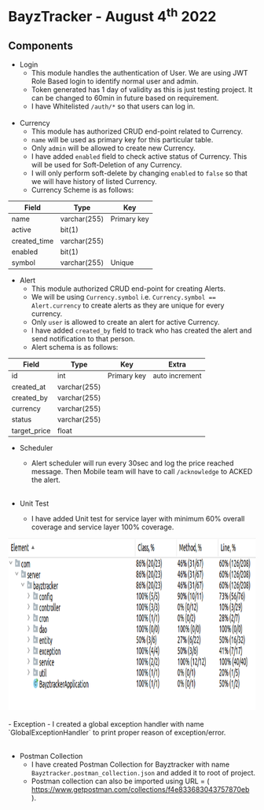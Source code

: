 # BayzTracker - August 4<sup>th</sup> 2022

## Components
 
- Login
  - This module handles the authentication of User. We are using JWT Role Based login to identify normal user and admin.
  - Token generated has 1 day of validity as this is just testing project. It can be changed to 60min in future based on requirement.
  - I have Whitelisted `/auth/*` so that users can log in.
  </br></br>
- Currency
  - This module has authorized CRUD end-point related to Currency.
  - `name` will be used as primary key for this particular table.
  - Only `admin` will be allowed to create new Currency.
  - I have added `enabled` field to check active status of Currency. This will be used for Soft-Deletion of any Currency.
  - I will only perform soft-delete by changing `enabled` to `false` so that we will have history of listed Currency.
  - Currency Scheme is as follows: </br>

| Field        | Type         | Key         |
|--------------|--------------|-------------|
| name         | varchar(255) | Primary key |
| active       | bit(1)       |             |
| created_time | varchar(255) |             |
| enabled      | bit(1)       |             |
| symbol       | varchar(255) | Unique      | 

- Alert
  - This module authorized CRUD end-point for creating Alerts.
  - We will be using `Currency.symbol` i.e. `Currency.symbol == Alert.currency` to create alerts as they are unique for every currency.
  - Only `user` is allowed to create an alert for active Currency.
  - I have added `created_by` field to track who has created the alert and send notification to that person.
  - Alert schema is as follows: </br>

| Field        | Type         | Key         | Extra          |
|--------------|--------------|-------------|----------------|
| id           | int          | Primary key | auto increment |
| created_at   | varchar(255) |             |                |
| created_by   | varchar(255) |             |                |
| currency     | varchar(255) |             |                |
| status       | varchar(255) |             |                |
| target_price | float        |             |                |

- Scheduler
  - Alert scheduler will run every 30sec and log the price reached message. Then Mobile team will have to call `/acknowledge` to ACKED the alert.</br></br>
  
- Unit Test
  - I have added Unit test for service layer with minimum 60% overall coverage and service layer 100% coverage.
<img src="Coverage.png" alt="Unit Test Coverage" style="height: 350px; width:100%;"/>
</br></br>
- Exception
  - I created a global exception handler with name `GlobalExceptionHandler` to print proper reason of exception/error.</br></br>

- Postman Collection
  - I have created Postman Collection for Bayztracker with name `Bayztracker.postman_collection.json` and added it to root of project.
  - Postman collection can also be imported using URL = ( https://www.getpostman.com/collections/f4e833683043757870eb ).

